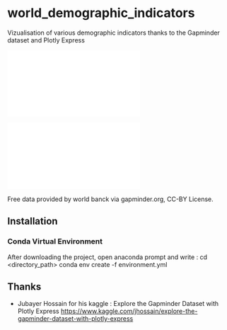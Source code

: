 # world_demographic_indicators
Vizualisation of various demographic indicators thanks to the Gapminder dataset and Plotly Express

![Correlation between gdp and life expectancy from 1950 to 2010](figures/correlation.html)

![Gdp per country from 1950 to 2010](figures/gdp_per_country.html)

Free data provided by world banck via gapminder.org, CC-BY License.

## Installation

### Conda Virtual Environment
After downloading the project, open anaconda prompt and write : cd <directory_path>
conda env create -f environment.yml

## Thanks

- Jubayer Hossain for his kaggle : Explore the Gapminder Dataset with Plotly Express https://www.kaggle.com/jhossain/explore-the-gapminder-dataset-with-plotly-express